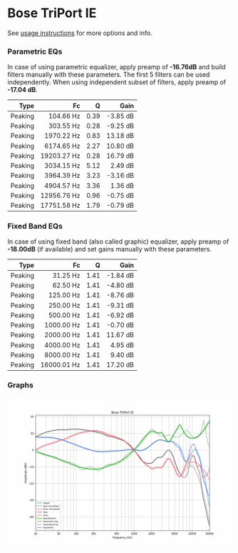 # Bose TriPort IE
See [usage instructions](https://github.com/jaakkopasanen/AutoEq#usage) for more options and info.

### Parametric EQs
In case of using parametric equalizer, apply preamp of **-16.76dB** and build filters manually
with these parameters. The first 5 filters can be used independently.
When using independent subset of filters, apply preamp of **-17.04 dB**.

| Type    | Fc          |    Q | Gain     |
|--------:|------------:|-----:|---------:|
| Peaking | 104.66 Hz   | 0.39 | -3.85 dB |
| Peaking | 303.55 Hz   | 0.28 | -9.25 dB |
| Peaking | 1970.22 Hz  | 0.83 | 13.18 dB |
| Peaking | 6174.65 Hz  | 2.27 | 10.80 dB |
| Peaking | 19203.27 Hz | 0.28 | 16.79 dB |
| Peaking | 3034.15 Hz  | 5.12 | 2.49 dB  |
| Peaking | 3964.39 Hz  | 3.23 | -3.16 dB |
| Peaking | 4904.57 Hz  | 3.36 | 1.36 dB  |
| Peaking | 12956.76 Hz | 0.96 | -0.75 dB |
| Peaking | 17751.58 Hz | 1.79 | -0.79 dB |

### Fixed Band EQs
In case of using fixed band (also called graphic) equalizer, apply preamp of **-18.00dB**
(if available) and set gains manually with these parameters.

| Type    | Fc          |    Q | Gain     |
|--------:|------------:|-----:|---------:|
| Peaking | 31.25 Hz    | 1.41 | -1.84 dB |
| Peaking | 62.50 Hz    | 1.41 | -4.80 dB |
| Peaking | 125.00 Hz   | 1.41 | -8.76 dB |
| Peaking | 250.00 Hz   | 1.41 | -9.31 dB |
| Peaking | 500.00 Hz   | 1.41 | -6.92 dB |
| Peaking | 1000.00 Hz  | 1.41 | -0.70 dB |
| Peaking | 2000.00 Hz  | 1.41 | 11.67 dB |
| Peaking | 4000.00 Hz  | 1.41 | 4.95 dB  |
| Peaking | 8000.00 Hz  | 1.41 | 9.40 dB  |
| Peaking | 16000.01 Hz | 1.41 | 17.20 dB |

### Graphs
![](./Bose%20TriPort%20IE.png)